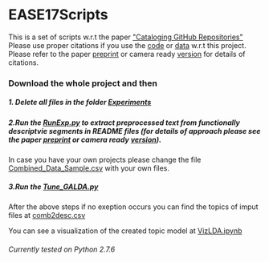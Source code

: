# EASE17Scripts

This is a set of scripts w.r.t the paper ["Cataloging GitHub Repositories"](http://dl.acm.org/citation.cfm?doid=3084226.3084287)
Please use proper citations if you use the [code](https://github.com/abhishek9sharma/EASE17Scripts) or [data](https://github.com/abhishek9sharma/abhishek9sharma.github.io/tree/master/DataSets/EASE17Paper) w.r.t this project. Please refer to the paper [preprint](https://github.com/abhishek9sharma/abhishek9sharma.github.io/blob/master/Papers/EASE17abhishek_preprint.pdf) or camera ready [version](http://dl.acm.org/citation.cfm?doid=3084226.3084287) for details of citations.


### Download the whole project and then

##### 1. Delete all files in the folder [Experiments](https://github.com/abhishek9sharma/EASE17Scripts/tree/master/Experiments)

##### 2.Run the [RunExp.py](https://github.com/abhishek9sharma/EASE17Scripts/blob/master/RunExp.py) to extract preprocessed text from functionally descriptvie segments in README files (for details of approach please see the  paper [preprint](https://github.com/abhishek9sharma/abhishek9sharma.github.io/blob/master/Papers/EASE17abhishek_preprint.pdf) or camera ready [version](http://dl.acm.org/citation.cfm?doid=3084226.3084287)).

   In case you have your own projects please change the file [Combined_Data_Sample.csv](https://github.com/abhishek9sharma/EASE17Scripts/blob/master/CONFIG/Combined_Data_Sample.csv) with your own files.
##### 3.Run the [Tune_GALDA.py](https://github.com/abhishek9sharma/EASE17Scripts/blob/master/GALDA/Tune_GALDA.py)

After the above steps if no exeption occurs you can find the topics of imput files at [comb2desc.csv](https://github.com/abhishek9sharma/EASE17Scripts/blob/master/Experiments/REPOPROPS/comb2desc.csv)

You can see a visualization of the created topic model at [VizLDA.ipynb](http://nbviewer.jupyter.org/github/abhishek9sharma/EASE17Scripts/blob/bec18fc1bc4b964d889752d7cb8b534973d887ba/VizLDA.ipynb)

###### Currently tested on Python 2.7.6




